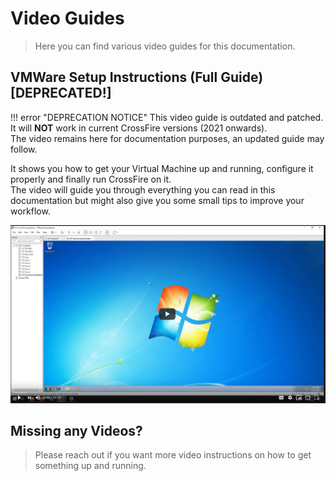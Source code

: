 # Video Guides

> Here you can find various video guides for this documentation.  

## VMWare Setup Instructions (Full Guide) [DEPRECATED!]

!!! error "DEPRECATION NOTICE"
    This video guide is outdated and patched. It will **NOT** work in current CrossFire versions (2021 onwards).  
    The video remains here for documentation purposes, an updated guide may follow.

It shows you how to get your Virtual Machine up and running, configure it properly and finally run CrossFire on it.  
The video will guide you through everything you can read in this documentation but might also give you some small tips to improve your workflow.  

[![](../img/thumbnails/thumbnail_instructions_full.png)](https://www.youtube.com/watch?v=AIG1WaN_lLw)

## Missing any Videos?

> Please reach out if you want more video instructions on how to get something up and running.
